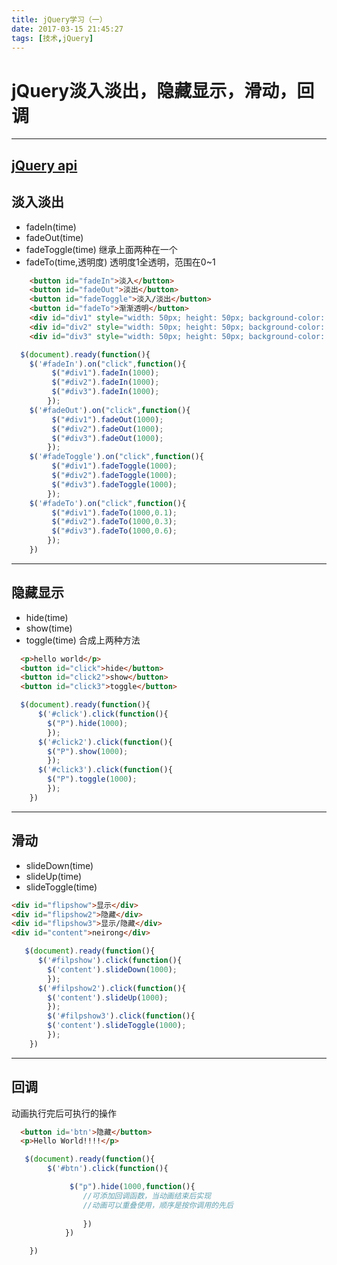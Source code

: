 ```yaml
---
title: jQuery学习（一）
date: 2017-03-15 21:45:27
tags: [技术,jQuery]
---
```


# jQuery淡入淡出，隐藏显示，滑动，回调
---
  [jQuery api](http://api.jquery.com/)
---
## 淡入淡出
  * fadeIn(time)
  * fadeOut(time)
  * fadeToggle(time) 继承上面两种在一个
  * fadeTo(time,透明度)  透明度1全透明，范围在0~1
  
```html
    <button id="fadeIn">淡入</button>
    <button id="fadeOut">淡出</button>
    <button id="fadeToggle">淡入/淡出</button>
    <button id="fadeTo">渐渐透明</button>
    <div id="div1" style="width: 50px; height: 50px; background-color: #999; display: none;">1</div>
    <div id="div2" style="width: 50px; height: 50px; background-color: #111;display: none;">2</div>
    <div id="div3" style="width: 50px; height: 50px; background-color: #666; display: none;">3</div>
```

```javascript
  $(document).ready(function(){
    $('#fadeIn').on("click",function(){
         $("#div1").fadeIn(1000);
         $("#div2").fadeIn(1000);
         $("#div3").fadeIn(1000);
        });
    $('#fadeOut').on("click",function(){
         $("#div1").fadeOut(1000);
         $("#div2").fadeOut(1000);
         $("#div3").fadeOut(1000);
        });
    $('#fadeToggle').on("click",function(){
         $("#div1").fadeToggle(1000);
         $("#div2").fadeToggle(1000);
         $("#div3").fadeToggle(1000);
        });
    $('#fadeTo').on("click",function(){
         $("#div1").fadeTo(1000,0.1);
         $("#div2").fadeTo(1000,0.3);
         $("#div3").fadeTo(1000,0.6);
        });
    })
```

--- 

## 隐藏显示 
  * hide(time) 
  * show(time)
  * toggle(time) 合成上两种方法
  
```html
  <p>hello world</p>
  <button id="click">hide</button>
  <button id="click2">show</button>
  <button id="click3">toggle</button>
```


```javascript
  $(document).ready(function(){
      $('#click').click(function(){
        $("P").hide(1000);
        });
      $('#click2').click(function(){
        $("P").show(1000);
        });
      $('#click3').click(function(){
        $("P").toggle(1000);
        });
    })
```

---

## 滑动 
 * slideDown(time)
 * slideUp(time)
 * slideToggle(time)
```html
<div id="flipshow">显示</div>
<div id="flipshow2">隐藏</div>
<div id="flipshow3">显示/隐藏</div>
<div id="content">neirong</div>
```

```javascript
   $(document).ready(function(){
      $('#filpshow').click(function(){
        $('content').slideDown(1000);
        });
      $('#filpshow2').click(function(){
        $('content').slideUp(1000);
        });
        $('#filpshow3').click(function(){
        $('content').slideToggle(1000);
        });
    })
```

---

## 回调
动画执行完后可执行的操作

```html
  <button id='btn'>隐藏</button>
  <p>Hello World!!!!</p>
```

```javascript
   $(document).ready(function(){
        $('#btn').click(function(){

             $("p").hide(1000,function(){
                //可添加回调函数，当动画结束后实现
                //动画可以重叠使用，顺序是按你调用的先后
            
                })
            })

    })
```
